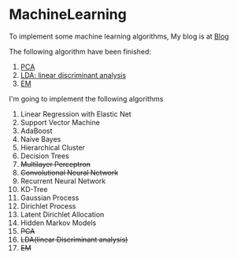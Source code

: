 # MachineLearning

To implement some machine learning algorithms, My blog is at [Blog](http://xcszbdnl.github.io/)  

The following algorithm have been finished:  
1. [PCA](https://github.com/xcszbdnl/MachineLearning/blob/master/PCA/pca.py)  
2. [LDA: linear discriminant analysis](https://github.com/xcszbdnl/MachineLearning/blob/master/LinearDiscriminantAnalysis/lda.py)  
3. [EM](https://github.com/xcszbdnl/MachineLearning/blob/master/MixtureModel/mixture.py)  

I'm going to implement the following algorithms

1. Linear Regression with Elastic Net
2. Support Vector Machine
3. AdaBoost
4. Naive Bayes
5. Hierarchical Cluster
6. Decision Trees
7. ~~Multilayer Perceptron~~
8. ~~Convolutional Neural Network~~
9. Recurrent Neural Network
10. KD-Tree
11. Gaussian Process
12. Dirichlet Process
13. Latent Dirichlet Allocation
14. Hidden Markov Models
15. ~~PCA~~
16. ~~LDA(linear Discriminant analysis)~~
17. ~~EM~~